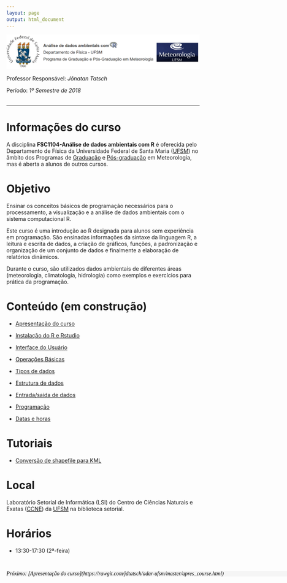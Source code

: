 ```yaml
---
layout: page
output: html_document
---
```



<p align="center">
  <img src="figs/adar.png" alt="Resbmet"/>
</p>

Professor Responsável: *Jônatan Tatsch*

Período: *1º Semestre de 2018*
<br/> 
<br/>

- - -

# Informações do curso

A disciplina **FSC1104-Análise de dados ambientais com R** é oferecida pelo Departamento de Física da Universidade Federal de Santa Maria ([UFSM](http://site.ufsm.br/)) no âmbito dos Programas de [Graduação](http://w3.ufsm.br/meteorologia/) e [Pós-graduação](http://w3.ufsm.br/meteorologia/pos/index.php) em Meteorologia, mas é aberta a alunos de outros cursos.

# Objetivo

Ensinar os conceitos básicos de programação necessários para o processamento, a visualização e a análise de dados ambientais com o sistema computacional R. 

Este curso é uma introdução ao R designada para alunos sem experiência em programação. São ensinadas informações da sintaxe da linguagem R, a leitura e escrita de dados, a criação de gráficos, funções, a padronização e organização de um conjunto de dados e finalmente a elaboração de relatórios dinâmicos.

Durante o curso, são utilizados dados ambientais de diferentes áreas (meteorologia, climatologia, hidrologia) como exemplos e exercícios para prática da programação.

# Conteúdo (em construção)

- [Apresentação do curso](https://rawgit.com/jdtatsch/adar-ufsm/master/apres_course.html)


- [Instalação do R e Rstudio](https://rawgit.com/jdtatsch/adar-ufsm/master/1_Rinstall.html)

- [Interface do Usuário](https://rawgit.com/jdtatsch/adar-ufsm/master/2_InterfaceUsuario.html)

- [Operações Básicas](https://rawgit.com/jdtatsch/adar-ufsm/master/3_OperacoesBasicas.html)

- [Tipos de dados](https://rawgit.com/jdtatsch/adar-ufsm/master/4_TiposDeDados.html)

- [Estrutura de dados](https://rawgit.com/jdtatsch/adar-ufsm/master/5_EstruturaDeDados.html)

- [Entrada/saída de dados](https://rawgit.com/jdtatsch/adar-ufsm/master/6_EntradaDeDados.html)

- [Programação](https://rawgit.com/jdtatsch/adar-ufsm/master/7_Programacao.html)

- [Datas e horas](https://rawgit.com/jdtatsch/adar-ufsm/master/8_Datas.html)

# Tutoriais

- [Conversão de shapefile para KML](https://rawgit.com/jdtatsch/adar-ufsm/master/shapefile2kml.nb.html)


# Local

Laboratório Setorial de Informática (LSI) do Centro de Ciências Naturais e Exatas ([CCNE](http://w3.ufsm.br/ccne/)) da [UFSM](http://site.ufsm.br/) na biblioteca setorial.

# Horários

- 13:30-17:30 (2ª-feira)

<br/> 


<p style="font-family: verdana; font-size: 14px; font-style: italic; background: whitesmoke; color: black; line-height: 14px;width: 900px;">Próximo: [Apresentação do curso](https://rawgit.com/jdtatsch/adar-ufsm/master/apres_course.html)</p> 




 
 
